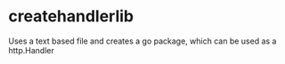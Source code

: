 # createhandlerlib
Uses a text based file and creates a go package, which can be used as a http.Handler

